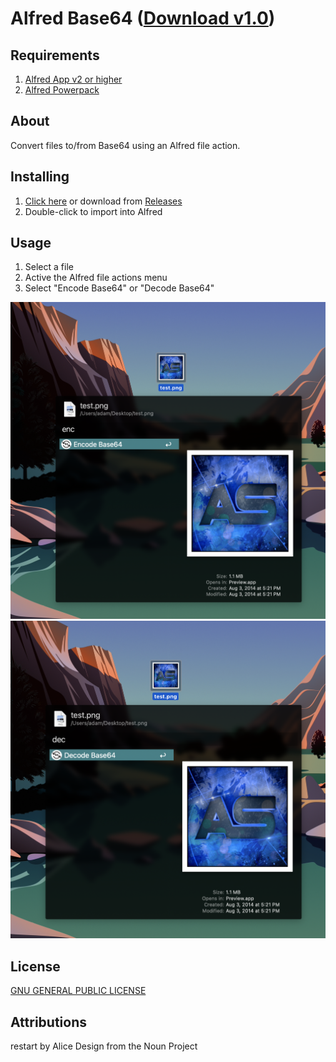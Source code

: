 Alfred Base64 ([Download v1.0](https://github.com/AdamNSmith/Alfred_Base64/releases/download/1.0/Encode.Decode.Base64.alfredworkflow))
=====================



## Requirements
1. [Alfred App v2 or higher](http://www.alfredapp.com/#download)
1. [Alfred Powerpack](https://buy.alfredapp.com/)

## About
Convert files to/from Base64 using an Alfred file action.

## Installing
1. [Click here](https://github.com/AdamNSmith/Alfred_Base64/releases/download/1.0/Encode.Decode.Base64.alfredworkflow) or download from [Releases](https://github.com/AdamNSmith/Alfred_Base64/releases/)
2. Double-click to import into Alfred

## Usage
1. Select a file
2. Active the Alfred file actions menu
3. Select "Encode Base64" or "Decode Base64"

![Encode](Screenshots/Encode.png)
![Decode](Screenshots/Decode.png)

## License
[GNU GENERAL PUBLIC LICENSE](https://github.com/AdamNSmith/Alfred_Base64/blob/main/LICENSE)

## Attributions
restart by Alice Design from the Noun Project
